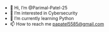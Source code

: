 - 👋 Hi, I’m @Parimal-Patel-25
- 👀 I’m interested in Cybersecurity
- 🌱 I’m currently learning Python
- 📫 How to reach me papatel5585@gmail.com

<!---
Parimal-Patel-25/Parimal-Patel-25 is a ✨ special ✨ repository because its `README.md` (this file) appears on your GitHub profile.
You can click the Preview link to take a look at your changes.
--->
